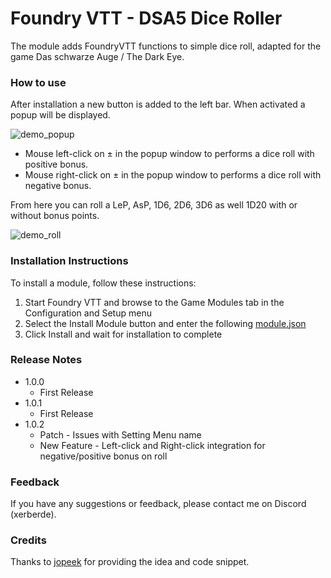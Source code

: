 # Foundry VTT - DSA5 Dice Roller

The module adds FoundryVTT functions to simple dice roll, adapted for the game Das schwarze Auge / The Dark Eye.


### How to use

After installation a new button is added to the left bar. When activated a popup will be displayed.

![demo_popup](https://github.com/xerberde/xerbers-dsa5-roller/blob/main/images/demo_popup.png)

* Mouse left-click on &plusmn; in the popup window to performs a dice roll with positive bonus.
* Mouse right-click on &plusmn; in the popup window to performs a dice roll with negative bonus.

From here you can roll a LeP, AsP, 1D6, 2D6, 3D6 as well 1D20 with or without bonus points.

![demo_roll](https://github.com/xerberde/xerbers-dsa5-roller/blob/main/images/demo_roll.png)


### Installation Instructions

To install a module, follow these instructions:

1. Start Foundry VTT and browse to the Game Modules tab in the Configuration and Setup menu
2. Select the Install Module button and enter the following [module.json](https://raw.githubusercontent.com/xerberde/xerbers-dsa5-roller/main/module.json)
3. Click Install and wait for installation to complete 

### Release Notes
* 1.0.0
	* First Release
* 1.0.1
	* First Release
* 1.0.2
	* Patch - Issues with Setting Menu name
	* New Feature - Left-click and Right-click integration for negative/positive bonus on roll

### Feedback

If you have any suggestions or feedback, please contact me on Discord (xerberde).


### Credits
Thanks to [jopeek](https://github.com/jopeek/fvtt-simple-dice-roller)  for providing the idea and code snippet.
